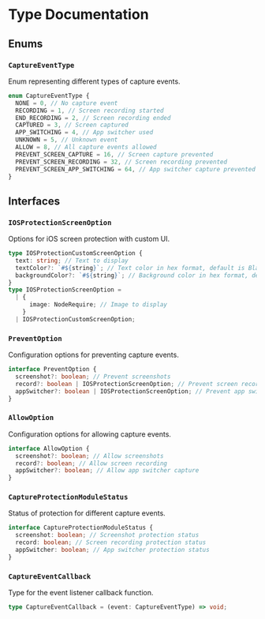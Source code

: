 # Type Documentation

## Enums

### `CaptureEventType`

Enum representing different types of capture events.

```typescript
enum CaptureEventType {
  NONE = 0, // No capture event
  RECORDING = 1, // Screen recording started
  END_RECORDING = 2, // Screen recording ended
  CAPTURED = 3, // Screen captured
  APP_SWITCHING = 4, // App switcher used
  UNKNOWN = 5, // Unknown event
  ALLOW = 8, // All capture events allowed
  PREVENT_SCREEN_CAPTURE = 16, // Screen capture prevented
  PREVENT_SCREEN_RECORDING = 32, // Screen recording prevented
  PREVENT_SCREEN_APP_SWITCHING = 64, // App switcher capture prevented
}
```

## Interfaces

### `IOSProtectionScreenOption`

Options for iOS screen protection with custom UI.

```typescript
type IOSProtectionCustomScreenOption {
  text: string; // Text to display
  textColor?: `#${string}`; // Text color in hex format, default is Black
  backgroundColor?: `#${string}`; // Background color in hex format, default is White
}
type IOSProtectionScreenOption =
  | {
      image: NodeRequire; // Image to display
    }
  | IOSProtectionCustomScreenOption;
```

### `PreventOption`

Configuration options for preventing capture events.

```typescript
interface PreventOption {
  screenshot?: boolean; // Prevent screenshots
  record?: boolean | IOSProtectionScreenOption; // Prevent screen recording
  appSwitcher?: boolean | IOSProtectionScreenOption; // Prevent app switcher capture
}
```

### `AllowOption`

Configuration options for allowing capture events.

```typescript
interface AllowOption {
  screenshot?: boolean; // Allow screenshots
  record?: boolean; // Allow screen recording
  appSwitcher?: boolean; // Allow app switcher capture
}
```

### `CaptureProtectionModuleStatus`

Status of protection for different capture events.

```typescript
interface CaptureProtectionModuleStatus {
  screenshot: boolean; // Screenshot protection status
  record: boolean; // Screen recording protection status
  appSwitcher: boolean; // App switcher protection status
}
```

### `CaptureEventCallback`

Type for the event listener callback function.

```typescript
type CaptureEventCallback = (event: CaptureEventType) => void;
```
